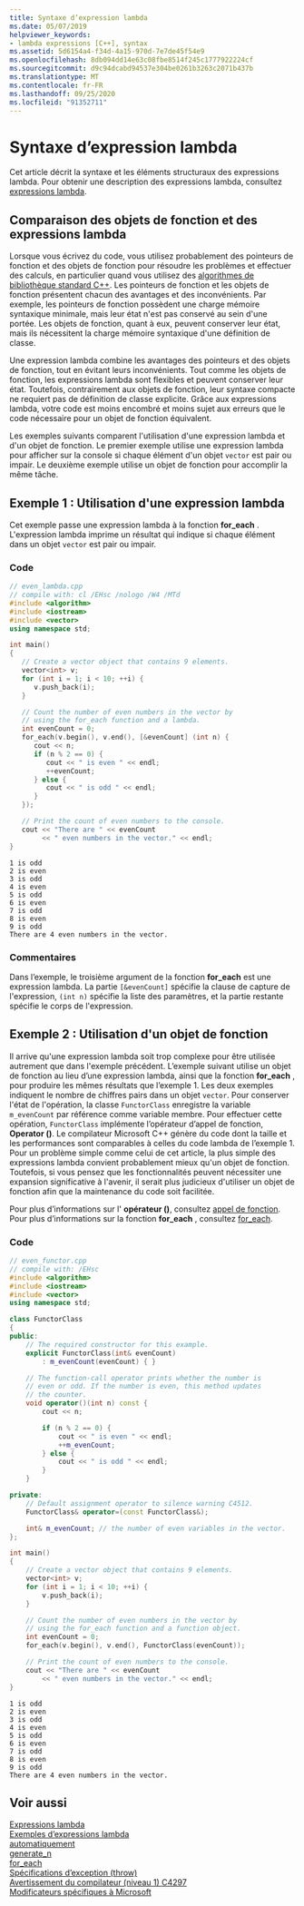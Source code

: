 ```yaml
---
title: Syntaxe d’expression lambda
ms.date: 05/07/2019
helpviewer_keywords:
- lambda expressions [C++], syntax
ms.assetid: 5d6154a4-f34d-4a15-970d-7e7de45f54e9
ms.openlocfilehash: 8db094dd14e63c08fbe8514f245c1777922224cf
ms.sourcegitcommit: d9c94dcabd94537e304be0261b3263c2071b437b
ms.translationtype: MT
ms.contentlocale: fr-FR
ms.lasthandoff: 09/25/2020
ms.locfileid: "91352711"
---
```

# <a name="lambda-expression-syntax"></a>Syntaxe d’expression lambda

Cet article décrit la syntaxe et les éléments structuraux des expressions lambda. Pour obtenir une description des expressions lambda, consultez [expressions lambda](../cpp/lambda-expressions-in-cpp.md).

## <a name="function-objects-vs-lambdas"></a>Comparaison des objets de fonction et des expressions lambda

Lorsque vous écrivez du code, vous utilisez probablement des pointeurs de fonction et des objets de fonction pour résoudre les problèmes et effectuer des calculs, en particulier quand vous utilisez des [algorithmes de bibliothèque standard C++](../standard-library/algorithms.md). Les pointeurs de fonction et les objets de fonction présentent chacun des avantages et des inconvénients. Par exemple, les pointeurs de fonction possèdent une charge mémoire syntaxique minimale, mais leur état n'est pas conservé au sein d'une portée. Les objets de fonction, quant à eux, peuvent conserver leur état, mais ils nécessitent la charge mémoire syntaxique d'une définition de classe.

Une expression lambda combine les avantages des pointeurs et des objets de fonction, tout en évitant leurs inconvénients. Tout comme les objets de fonction, les expressions lambda sont flexibles et peuvent conserver leur état. Toutefois, contrairement aux objets de fonction, leur syntaxe compacte ne requiert pas de définition de classe explicite. Grâce aux expressions lambda, votre code est moins encombré et moins sujet aux erreurs que le code nécessaire pour un objet de fonction équivalent.

Les exemples suivants comparent l'utilisation d'une expression lambda et d'un objet de fonction. Le premier exemple utilise une expression lambda pour afficher sur la console si chaque élément d'un objet `vector` est pair ou impair. Le deuxième exemple utilise un objet de fonction pour accomplir la même tâche.

## <a name="example-1-using-a-lambda"></a>Exemple 1 : Utilisation d'une expression lambda

Cet exemple passe une expression lambda à la fonction **for_each** . L'expression lambda imprime un résultat qui indique si chaque élément dans un objet `vector` est pair ou impair.

### <a name="code"></a>Code

```cpp
// even_lambda.cpp
// compile with: cl /EHsc /nologo /W4 /MTd
#include <algorithm>
#include <iostream>
#include <vector>
using namespace std;

int main()
{
   // Create a vector object that contains 9 elements.
   vector<int> v;
   for (int i = 1; i < 10; ++i) {
      v.push_back(i);
   }

   // Count the number of even numbers in the vector by
   // using the for_each function and a lambda.
   int evenCount = 0;
   for_each(v.begin(), v.end(), [&evenCount] (int n) {
      cout << n;
      if (n % 2 == 0) {
         cout << " is even " << endl;
         ++evenCount;
      } else {
         cout << " is odd " << endl;
      }
   });

   // Print the count of even numbers to the console.
   cout << "There are " << evenCount
        << " even numbers in the vector." << endl;
}
```

```Output
1 is odd
2 is even
3 is odd
4 is even
5 is odd
6 is even
7 is odd
8 is even
9 is odd
There are 4 even numbers in the vector.
```

### <a name="comments"></a>Commentaires

Dans l’exemple, le troisième argument de la fonction **for_each** est une expression lambda. La partie `[&evenCount]` spécifie la clause de capture de l'expression, `(int n)` spécifie la liste des paramètres, et la partie restante spécifie le corps de l'expression.

## <a name="example-2-using-a-function-object"></a>Exemple 2 : Utilisation d'un objet de fonction

Il arrive qu'une expression lambda soit trop complexe pour être utilisée autrement que dans l'exemple précédent. L’exemple suivant utilise un objet de fonction au lieu d’une expression lambda, ainsi que la fonction **for_each** , pour produire les mêmes résultats que l’exemple 1. Les deux exemples indiquent le nombre de chiffres pairs dans un objet `vector`. Pour conserver l'état de l'opération, la classe `FunctorClass` enregistre la variable `m_evenCount` par référence comme variable membre. Pour effectuer cette opération, `FunctorClass` implémente l’opérateur d’appel de fonction, **Operator ()**. Le compilateur Microsoft C++ génère du code dont la taille et les performances sont comparables à celles du code lambda de l’exemple 1. Pour un problème simple comme celui de cet article, la plus simple des expressions lambda convient probablement mieux qu'un objet de fonction. Toutefois, si vous pensez que les fonctionnalités peuvent nécessiter une expansion significative à l'avenir, il serait plus judicieux d'utiliser un objet de fonction afin que la maintenance du code soit facilitée.

Pour plus d’informations sur l' **opérateur ()**, consultez [appel de fonction](../cpp/function-call-cpp.md). Pour plus d’informations sur la fonction **for_each** , consultez [for_each](../standard-library/algorithm-functions.md#for_each).

### <a name="code"></a>Code

```cpp
// even_functor.cpp
// compile with: /EHsc
#include <algorithm>
#include <iostream>
#include <vector>
using namespace std;

class FunctorClass
{
public:
    // The required constructor for this example.
    explicit FunctorClass(int& evenCount)
        : m_evenCount(evenCount) { }

    // The function-call operator prints whether the number is
    // even or odd. If the number is even, this method updates
    // the counter.
    void operator()(int n) const {
        cout << n;

        if (n % 2 == 0) {
            cout << " is even " << endl;
            ++m_evenCount;
        } else {
            cout << " is odd " << endl;
        }
    }

private:
    // Default assignment operator to silence warning C4512.
    FunctorClass& operator=(const FunctorClass&);

    int& m_evenCount; // the number of even variables in the vector.
};

int main()
{
    // Create a vector object that contains 9 elements.
    vector<int> v;
    for (int i = 1; i < 10; ++i) {
        v.push_back(i);
    }

    // Count the number of even numbers in the vector by
    // using the for_each function and a function object.
    int evenCount = 0;
    for_each(v.begin(), v.end(), FunctorClass(evenCount));

    // Print the count of even numbers to the console.
    cout << "There are " << evenCount
        << " even numbers in the vector." << endl;
}
```

```Output
1 is odd
2 is even
3 is odd
4 is even
5 is odd
6 is even
7 is odd
8 is even
9 is odd
There are 4 even numbers in the vector.
```

## <a name="see-also"></a>Voir aussi

[Expressions lambda](../cpp/lambda-expressions-in-cpp.md)<br/>
[Exemples d’expressions lambda](../cpp/examples-of-lambda-expressions.md)<br/>
[automatiquement](../standard-library/algorithm-functions.md#generate)<br/>
[generate_n](../standard-library/algorithm-functions.md#generate_n)<br/>
[for_each](../standard-library/algorithm-functions.md#for_each)<br/>
[Spécifications d’exception (throw)](../cpp/exception-specifications-throw-cpp.md)<br/>
[Avertissement du compilateur (niveau 1) C4297](../error-messages/compiler-warnings/compiler-warning-level-1-c4297.md)<br/>
[Modificateurs spécifiques à Microsoft](../cpp/microsoft-specific-modifiers.md)
